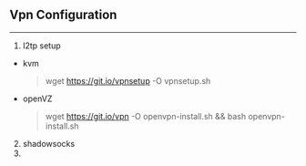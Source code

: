 ## Vpn Configuration
---
1. l2tp setup
+ kvm
    >wget https://git.io/vpnsetup -O vpnsetup.sh
+ openVZ
    >wget https://git.io/vpn -O openvpn-install.sh && bash openvpn-install.sh
2. shadowsocks
2. 